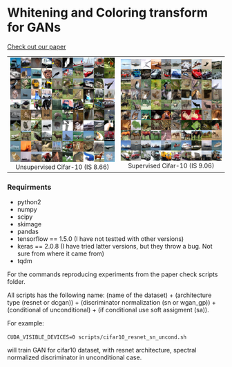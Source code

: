 # Whitening and Coloring transform for GANs

[Check out our paper](https://arxiv.org/abs/1806.00420)
<p>
  <table>
	<tr>
           <td> <img src="sup-mat/cifar10_SN_uncond.png" width="350"/> <figcaption align="center">Unsupervised Cifar-10 (IS 8.66)</figcaption> </td>
           <td> <img src="sup-mat/cifar10_SN_cls.png" width="350"/> <figcaption align="center">Supervised Cifar-10 (IS 9.06)</figcaption> </td>
        </tr>
  </table> 
</p>

### Requirments
* python2
* numpy
* scipy
* skimage
* pandas
* tensorflow == 1.5.0 (I have not testted with other versions)
* keras == 2.0.8 (I have tried latter versions, but they throw a bug. Not sure from where it came from)
* tqdm 


For the commands reproducing experiments from the paper check scripts folder.

All scripts has the following name: (name of the dataset) + (architecture type (resnet or dcgan)) +
(discriminator normalization (sn or wgan_gp)) + (conditional of unconditional) + (if conditional use soft assigment (sa)).

For example:

```CUDA_VISIBLE_DEVICES=0 scripts/cifar10_resnet_sn_uncond.sh```

will train GAN for cifar10 dataset, with resnet architecture, spectral normalized discriminator in unconditional case.
